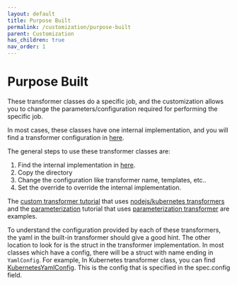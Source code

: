 ```yaml
---
layout: default
title: Purpose Built
permalink: /customization/purpose-built
parent: Customization
has_children: true
nav_order: 1
---
```


# Purpose Built

These transformer classes do a specific job, and the customization allows you to change the parameters/configuration required for performing the specific job.

In most cases, these classes have one internal implementation, and you will find a transformer configuration in [here](https://github.com/konveyor/move2kube/tree/main/assets/built-in/transformers). 

The general steps to use these transformer classes are:
1. Find the internal implementation in [here](https://github.com/konveyor/move2kube/tree/main/assets/built-in/transformers). 
1. Copy the directory
1. Change the configuration like transformer name, templates, etc..
1. Set the override to override the internal implementation.

The [custom transformer tutorial](https://move2kube.konveyor.io/tutorials/customizing-the-output/custom-dockerfile-change-built-in-behavior) that uses [nodejs/kubernetes transformers](https://github.com/konveyor/move2kube-transformers/tree/main/custom-dockerfile-change-built-in-behavior) and the [parameterization](https://move2kube.konveyor.io/tutorials/customizing-the-output/custom-parameterization-of-helm-charts-kustomize-octemplates) tutorial that uses [parameterization transformer](https://github.com/konveyor/move2kube-transformers/tree/main/custom-helm-kustomize-octemplates-parameterization) are examples.

To understand the configuration provided by each of these transformers, the yaml in the built-in transformer should give a good hint. The other location to look for is the struct in the transformer implementation. In most classes which have a config, there will be a struct with name ending in `YamlConfig`. For example, In Kubernetes transformer class, you can find [KubernetesYamlConfig](https://github.com/konveyor/move2kube/blob/171f6d26c195ce1e1f8b0ec6e7b68d17401776f3/transformer/kubernetes/kubernetestransformer.go#L48). This is the config that is specified in the spec.config field.